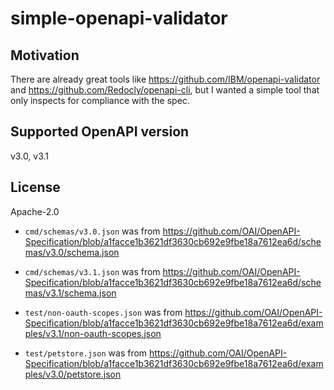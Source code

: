 # simple-openapi-validator

## Motivation

There are already great tools like https://github.com/IBM/openapi-validator and https://github.com/Redocly/openapi-cli, but I wanted a simple tool that only inspects for compliance with the spec.

## Supported OpenAPI version

v3.0, v3.1

## License

Apache-2.0

- `cmd/schemas/v3.0.json` was from https://github.com/OAI/OpenAPI-Specification/blob/a1facce1b3621df3630cb692e9fbe18a7612ea6d/schemas/v3.0/schema.json

- `cmd/schemas/v3.1.json` was from https://github.com/OAI/OpenAPI-Specification/blob/a1facce1b3621df3630cb692e9fbe18a7612ea6d/schemas/v3.1/schema.json

- `test/non-oauth-scopes.json` was from https://github.com/OAI/OpenAPI-Specification/blob/a1facce1b3621df3630cb692e9fbe18a7612ea6d/examples/v3.1/non-oauth-scopes.json

- `test/petstore.json` was from https://github.com/OAI/OpenAPI-Specification/blob/a1facce1b3621df3630cb692e9fbe18a7612ea6d/examples/v3.0/petstore.json